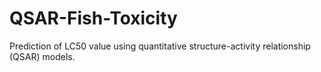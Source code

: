 # QSAR-Fish-Toxicity
Prediction of LC50 value using quantitative structure-activity relationship (QSAR) models.
